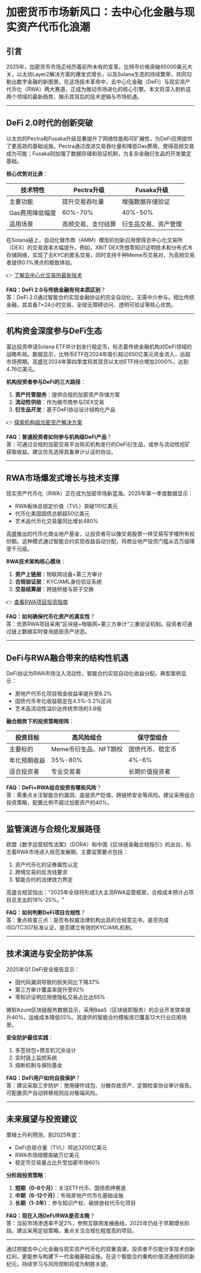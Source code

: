 # 加密货币市场新风口：去中心化金融与现实资产代币化浪潮

## 引言

2025年，加密货币市场正经历着前所未有的变革。比特币价格突破85000美元大关，以太坊Layer2解决方案的爆发式增长，以及Solana生态的持续繁荣，共同勾勒出数字金融的新图景。在这场技术革命中，去中心化金融（DeFi）与现实资产代币化（RWA）两大赛道，正成为推动市场进化的核心引擎。本文将深入剖析这两个领域的最新趋势，揭示其背后的技术逻辑与市场机遇。

---

## DeFi 2.0时代的创新突破

以太坊的Pectra和Fusaka升级显著提升了网络性能和可扩展性，为DeFi应用提供了更高效的基础设施。Pectra通过改进交易吞吐量和降低Gas费用，使得高频交易成为可能；Fusaka则加强了数据存储和验证机制，为复杂金融衍生品的开发奠定基础。

**核心优势对比表**：

| 技术特性       | Pectra升级               | Fusaka升级               |
|----------------|--------------------------|--------------------------|
| 主要功能       | 提升交易吞吐量           | 增强数据存储验证         |
| Gas费用降低幅度 | 60%-70%                 | 40%-50%                 |
| 适用场景       | 高频交易、支付结算       | 衍生品交易、资产管理     |

在Solana链上，自动化做市商（AMM）模型的创新应用使得去中心化交易所（DEX）的交易效率大幅提升。例如，XBIT DEX凭借零知识证明技术和分布式冷存储网络，实现了无KYC的匿名交易，同时支持千种Meme币交易对，为高频交易者提供0.1%滑点的极致体验。

👉 [了解去中心化交易所最新技术](https://bit.ly/okx_welcome)

**FAQ：DeFi 2.0与传统金融有何本质区别**？  
答：DeFi 2.0通过智能合约实现金融协议的完全自动化，无需中介参与。相比传统金融，其具备7×24小时交易、全球无障碍访问、透明可验证等核心优势。

---

## 机构资金深度参与DeFi生态

富达投资申请Solana ETF并计划发行稳定币，标志着传统金融机构对DeFi领域的战略布局。数据显示，比特币ETF在2024年吸引超过650亿美元资金流入，远超市场预期。高盛在2024年第四季度将其现货以太坊ETF持仓增加2000%，达到4.76亿美元。

**机构投资者参与DeFi的三大路径**：
1. **资产托管服务**：提供合规的加密资产存储方案
2. **流动性供给**：作为做市商参与DEX交易
3. **衍生品开发**：基于DeFi协议设计结构化产品

👉 [探索机构级加密资产解决方案](https://bit.ly/okx_welcome)

**FAQ：普通投资者如何参与机构级DeFi产品**？  
答：可通过合规的加密交易平台购买机构发行的DeFi衍生品，或参与流动性挖矿获取收益。建议优先选择具备审计认证的协议。

---

## RWA市场爆发式增长与技术支撑

现实资产代币化（RWA）正在成为加密市场新蓝海。2025年第一季度数据显示：
- RWA板块总锁定价值（TVL）突破110亿美元
- 代币化美国国债总额超50亿美元
- 艺术品代币化交易量同比增长480%

高盛推出的代币化商业地产基金，让投资者可以像交易股票一样交易写字楼所有权份额。这种模式通过智能合约实现收益自动分配，将商业地产投资门槛从百万级降至千元级。

**RWA技术架构核心模块**：
1. **资产上链层**：物联网设备+第三方审计
2. **合规验证层**：KYC/AML身份验证系统
3. **交易结算层**：跨链桥接与原子交换

👉 [查看RWA项目投资指南](https://bit.ly/okx_welcome)

**FAQ：如何确保代币化资产的真实性**？  
答：优质RWA项目采用"区块链+物联网+第三方审计"三重验证机制。投资者可通过链上数据实时查询底层资产状态。

---

## DeFi与RWA融合带来的结构性机遇

DeFi协议为RWA市场注入流动性，智能合约实现自动化收益分配。典型案例显示：
- 房地产代币化项目租金收益率提升至8.2%
- 国债代币年化收益稳定在4.5%-5.2%区间
- 艺术品流动性溢价达传统市场的3.8倍

**融合趋势下的投资策略矩阵**：

| 投资目标       | 高风险组合               | 保守型组合               |
|----------------|--------------------------|--------------------------|
| 主要标的       | Meme币衍生品、NFT期权    | 国债代币、稳定币         |
| 年化预期收益   | 35%-80%                 | 4%-6%                   |
| 适合投资者     | 专业交易者               | 长期价值投资者           |

**FAQ：DeFi+RWA组合投资有哪些风险**？  
答：需重点关注智能合约漏洞、底层资产贬值、跨链桥安全等风险。建议采用组合投资策略，配置比例不超过加密资产的40%。

---

## 监管演进与合规化发展路径

欧盟《数字运营韧性法案》（DORA）和中国《区块链金融合规指引》的出台，标志着RWA市场进入规范发展期。主要监管要点包括：
1. 资产代币化的证券属性认定
2. 跨境交易的反洗钱要求
3. 智能合约的法律效力界定

高盛合规官指出："2025年全球将形成3大主流RWA监管框架，合规成本预计占项目总支出的18%-25%。"

**FAQ：如何判断DeFi项目合规性**？  
答：重点核查三点：是否有权威法律机构出具的合规意见书，是否完成ISO/TC307标准认证，是否建立有效的KYC/AML机制。

---

## 技术演进与安全防护体系

2025年Q1 DeFi安全报告显示：
- 因代码漏洞导致的损失同比下降37%
- 第三方审计覆盖率提升至92%
- 零知识证明应用使隐私交易占比达65%

微软Azure区块链服务数据显示，采用BaaS（区块链即服务）的企业开发效率提升40%，运维成本降低55%。其提供的智能合约模板库已覆盖12大行业应用场景。

**安全防护最佳实践**：
1. 多签钱包+预言机冗余设计
2. 实时链上监控系统
3. 熔断机制与保险基金

**FAQ：DeFi用户如何自我保护**？  
答：建议采取三步防护：使用硬件钱包、分散存放资产、定期检查协议审计报告。可配置资产自动转移规则应对极端风险。

---

## 未来展望与投资建议

摩根士丹利预测，到2025年底：
- DeFi总锁仓量（TVL）将达3200亿美元
- RWA市场规模突破万亿美元
- 稳定币交易量占比升至加密市场60%

**分阶段投资策略**：
1. **短期（0-6个月）**：关注ETF代币、国债质押赛道
2. **中期（6-12个月）**：布局房地产代币化基础设施
3. **长期（1-3年）**：参与知识产权、碳排放权代币化项目

**FAQ：现在入场DeFi/RWA是否太晚**？  
答：当前市场渗透率不足2%，参照互联网发展曲线，2025年仍处于早期增长阶段。建议采用定投策略，重点关注合规化程度高的项目。

---

通过把握去中心化金融与现实资产代币化的双重浪潮，投资者不仅能分享技术创新红利，更能参与构建下一代金融基础设施。在这个智能合约重构价值流通规则的新纪元，持续学习与风险控制将成为制胜关键。